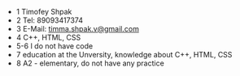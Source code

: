 * 1 Timofey Shpak
* 2 Tel: 89093417374
* 3 E-Mail: timma.shpak.v@gmail.com
* 4 C++, HTML, CSS
* 5-6 I do not have code
* 7 education at the Unversity, knowledge about C++, HTML, CSS
* 8 A2 - elementary, do not have any practice 

